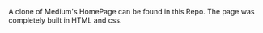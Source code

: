 A clone of Medium's HomePage can be found in this Repo.
The page was completely built in HTML and css.
